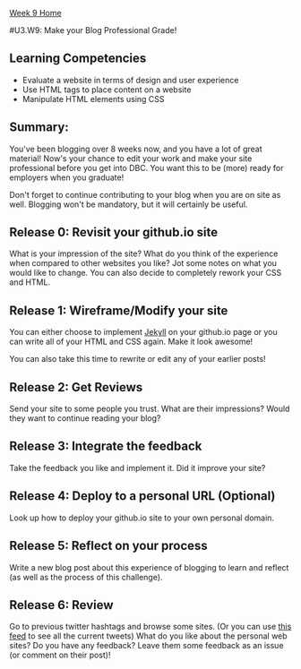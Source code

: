 [Week 9 Home](./)

#U3.W9: Make your Blog Professional Grade!

## Learning Competencies
- Evaluate a website in terms of design and user experience
- Use HTML tags to place content on a website
- Manipulate HTML elements using CSS

## Summary:
You've been blogging over 8 weeks now, and you have a lot of great material! Now's your chance to edit your work and make your site professional before you get into DBC. You want this to be (more) ready for employers when you graduate!

Don't forget to continue contributing to your blog when you are on site as well. Blogging won't be mandatory, but it will certainly be useful.

## Release 0: Revisit your github.io site
What is your impression of the site? What do you think of the experience when compared to other websites you like? Jot some notes on what you would like to change. You can also decide to completely rework your CSS and HTML.

## Release 1: Wireframe/Modify your site
You can either choose to implement [Jekyll](https://help.github.com/articles/using-jekyll-with-pages/) on your github.io page or you can write all of your HTML and CSS again. Make it look awesome!

You can also take this time to rewrite or edit any of your earlier posts!

## Release 2: Get Reviews
Send your site to some people you trust. What are their impressions? Would they want to continue reading your blog?

## Release 3: Integrate the feedback
Take the feedback you like and implement it. Did it improve your site?

## Release 4: Deploy to a personal URL (Optional)
Look up how to deploy your github.io site to your own personal domain.

## Release 5: Reflect on your process
Write a new blog post about this experience of blogging to learn and reflect (as well as the process of this challenge).

## Release 6: Review
Go to previous twitter hashtags and browse some sites. (Or you can use [this feed](https://twitter.com/search?q=%23DBCDesign%20OR%20%23DBCCSS%20OR%20%23DBCJavaScript%20OR%20%23DBCRuby%20OR%20%23DBCClass%20OR%20%23DBCConcepts%20OR%20%23DBCSQL%20OR%20%23DBCTeaching%20OR%20%23DBCTech%20OR%20%23DBCFireside%20OR%20%23DBCTechProbs%20OR%20%23DBCThinkStyle%20OR%20%23DBCPerfectQs%20OR%20%23DBCConflict%20OR%20%23DBCValue%20OR%20%23DBCStereotypeThreat%20OR%20%23DBCPairing%20OR%20%23DBCmysite%20OR%20%23DBCtwitter%20OR%20%23DBCU2W4%20OR%20DBCweek1&src=typd) to see all the current tweets) What do you like about the personal web sites? Do you have any feedback? Leave them some feedback as an issue (or comment on their post)!
